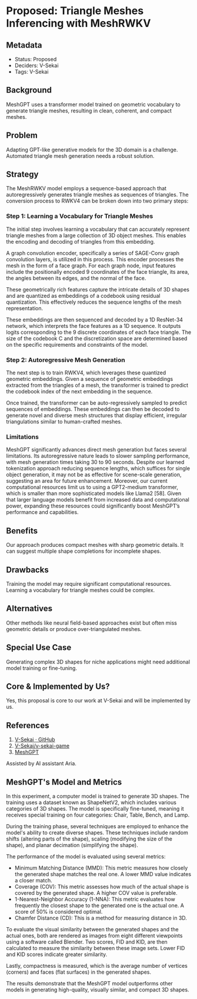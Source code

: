 # Proposed: Triangle Meshes Inferencing with MeshRWKV

## Metadata

- Status: Proposed
- Deciders: V-Sekai
- Tags: V-Sekai

## Background

MeshGPT uses a transformer model trained on geometric vocabulary to generate triangle meshes, resulting in clean, coherent, and compact meshes.

## Problem

Adapting GPT-like generative models for the 3D domain is a challenge. Automated triangle mesh generation needs a robust solution.

## Strategy

The MeshRWKV model employs a sequence-based approach that autoregressively generates triangle meshes as sequences of triangles. The conversion process to RWKV4 can be broken down into two primary steps:

### Step 1: Learning a Vocabulary for Triangle Meshes

The initial step involves learning a vocabulary that can accurately represent triangle meshes from a large collection of 3D object meshes. This enables the encoding and decoding of triangles from this embedding.

A graph convolution encoder, specifically a series of SAGE-Conv graph convolution layers, is utilized in this process. This encoder processes the mesh in the form of a face graph. For each graph node, input features include the positionally encoded 9 coordinates of the face triangle, its area, the angles between its edges, and the normal of the face.

These geometrically rich features capture the intricate details of 3D shapes and are quantized as embeddings of a codebook using residual quantization. This effectively reduces the sequence lengths of the mesh representation.

These embeddings are then sequenced and decoded by a 1D ResNet-34 network, which interprets the face features as a 1D sequence. It outputs logits corresponding to the 9 discrete coordinates of each face triangle. The size of the codebook C and the discretization space are determined based on the specific requirements and constraints of the model.

### Step 2: Autoregressive Mesh Generation

The next step is to train RWKV4, which leverages these quantized geometric embeddings. Given a sequence of geometric embeddings extracted from the triangles of a mesh, the transformer is trained to predict the codebook index of the next embedding in the sequence.

Once trained, the transformer can be auto-regressively sampled to predict sequences of embeddings. These embeddings can then be decoded to generate novel and diverse mesh structures that display efficient, irregular triangulations similar to human-crafted meshes.

### Limitations

MeshGPT significantly advances direct mesh generation but faces several limitations. Its autoregressive nature leads to slower sampling performance, with mesh generation times taking 30 to 90 seconds. Despite our learned tokenization approach reducing sequence lengths, which suffices for single object generation, it may not be as effective for scene-scale generation, suggesting an area for future enhancement. Moreover, our current computational resources limit us to using a GPT2-medium transformer, which is smaller than more sophisticated models like Llama2 [58]. Given that larger language models benefit from increased data and computational power, expanding these resources could significantly boost MeshGPT’s performance and capabilities.

## Benefits

Our approach produces compact meshes with sharp geometric details. It can suggest multiple shape completions for incomplete shapes.

## Drawbacks

Training the model may require significant computational resources. Learning a vocabulary for triangle meshes could be complex.

## Alternatives

Other methods like neural field-based approaches exist but often miss geometric details or produce over-triangulated meshes.

## Special Use Case

Generating complex 3D shapes for niche applications might need additional model training or fine-tuning.

## Core & Implemented by Us?

Yes, this proposal is core to our work at V-Sekai and will be implemented by us.

## References

1. [V-Sekai · GitHub](https://github.com/v-sekai)
2. [V-Sekai/v-sekai-game](https://github.com/v-sekai/v-sekai-game)
3. [MeshGPT](https://nihalsid.github.io/mesh-gpt/)

Assisted by AI assistant Aria.

## MeshGPT's Model and Metrics

In this experiment, a computer model is trained to generate 3D shapes. The training uses a dataset known as ShapeNetV2, which includes various categories of 3D shapes. The model is specifically fine-tuned, meaning it receives special training on four categories: Chair, Table, Bench, and Lamp.

During the training phase, several techniques are employed to enhance the model's ability to create diverse shapes. These techniques include random shifts (altering parts of the shape), scaling (modifying the size of the shape), and planar decimation (simplifying the shape).

The performance of the model is evaluated using several metrics:

- Minimum Matching Distance (MMD): This metric measures how closely the generated shape matches the real one. A lower MMD value indicates a closer match.
- Coverage (COV): This metric assesses how much of the actual shape is covered by the generated shape. A higher COV value is preferable.
- 1-Nearest-Neighbor Accuracy (1-NNA): This metric evaluates how frequently the closest shape to the generated one is the actual one. A score of 50% is considered optimal.
- Chamfer Distance (CD): This is a method for measuring distance in 3D.

To evaluate the visual similarity between the generated shapes and the actual ones, both are rendered as images from eight different viewpoints using a software called Blender. Two scores, FID and KID, are then calculated to measure the similarity between these image sets. Lower FID and KID scores indicate greater similarity.

Lastly, compactness is measured, which is the average number of vertices (corners) and faces (flat surfaces) in the generated shapes.

The results demonstrate that the MeshGPT model outperforms other models in generating high-quality, visually similar, and compact 3D shapes.
